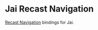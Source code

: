 # Jai Recast Navigation

[Recast Navigation](https://github.com/recastnavigation/recastnavigation) bindings for Jai.

